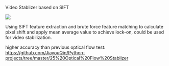 Video Stablizer based on SIFT

![](https://github.com/JiayouQin/Python-projects/blob/master/28%20SIFT%20Stablizer/Sift%20Stablizer.gif?raw=true)

Using SIFT feature extraction and brute force feature matching to calculate pixel shift and apply mean average value to achieve lock-on, could be used for video stabilization.

higher accuracy than previous optical flow test:
https://github.com/JiayouQin/Python-projects/tree/master/25%20Optical%20Flow%20Stablizer
